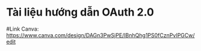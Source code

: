 # Tài liệu hướng dẫn OAuth 2.0
#Link Canva: https://www.canva.com/design/DAGn3PwSjPE/IBnhQhg1PS0fCznPvIPGCw/edit
